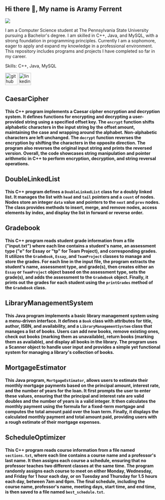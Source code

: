 
## Hi there 👋, My name is Aramy Ferrent
![](https://miro.medium.com/v2/resize:fit:3200/0*MPoz9YzJq7jMdbfh)

I am a Computer Science student at The Pennsylvania State University pursuing a Bachelor's degree. I am skilled in C++, Java, and MySQL, with a strong foundation in programming principles. Currently I am a sophomore, eager to apply and expand my knowledge in a professional environment. This repository includes programs and projects I have completed so far in my career.



Skills: C++, Java, MySQL



[<img src='https://cdn.jsdelivr.net/npm/simple-icons@3.0.1/icons/github.svg' alt='github' height='40'>](https://github.com/aramyf)  [<img src='https://cdn.jsdelivr.net/npm/simple-icons@3.0.1/icons/linkedin.svg' alt='linkedin' height='40'>](https://www.linkedin.com/in/aramy-ferrent-aa1953272?/)  


## CaesarCipher
#### This C++ program implements a Caesar cipher encryption and decryption system. It defines functions for encrypting and decrypting a user-provided string using a specified offset key. The `encrypt` function shifts alphabetic characters in the input string by the offset amount, maintaining the case and wrapping around the alphabet. Non-alphabetic characters are left unchanged. The `decrypt` function reverses the encryption by shifting the characters in the opposite direction. The program also reverses the original input string and prints the reversed version. Overall, the code showcases string manipulation and pointer arithmetic in C++ to perform encryption, decryption, and string reversal operations.

## DoubleLinkedList
#### This C++ program defines a `DoubleLinkedList` class for a doubly linked list. It manages the list with `head` and `tail` pointers and a `count` of nodes. Nodes store an integer `data` value and pointers to the `next` and `prev` nodes. The class provides methods to insert, merge, and remove nodes, access elements by index, and display the list in forward or reverse order.

## Gradebook
#### This C++ program reads student grade information from a file ("input.txt") where each line contains a student's name, an assessment type ("e" for Essay or "tp" for Team Project), and corresponding grades. It utilizes the `GradeBook`, `Essay`, and `TeamProject` classes to manage and store the grades. For each line in the input file, the program extracts the student's name, assessment type, and grade(s), then creates either an `Essay` or `TeamProject` object based on the assessment type, sets the grade(s), and adds the assessment to the `GradeBook` object. Finally, it prints out the grades for each student using the `printGrades` method of the `GradeBook` class.

## LibraryManagementSystem
#### This Java program implements a basic library management system using a menu-driven interface. It defines a `Book` class with attributes for title, author, ISBN, and availability, and a `LibraryManagementSystem` class that manages a list of books. Users can add new books, remove existing ones, check out books (marking them as unavailable), return books (marking them as available), and display all books in the library. The program uses a Scanner object to handle user input and provides a simple yet functional system for managing a library's collection of books.

## MortgageEstimator
#### This Java program, `MortgageEstimator`, allows users to estimate their monthly mortgage payments based on the principal amount, interest rate, and the number of years for the loan. It first prompts the user to enter these values, ensuring that the principal and interest rate are valid doubles and the number of years is a valid integer. It then calculates the monthly payment using the formula for a fixed-term mortgage and computes the total amount paid over the loan term. Finally, it displays the calculated monthly payment and total amount paid, providing users with a rough estimate of their mortgage expenses.

## ScheduleOptimizer
#### This C++ program reads course information from a file named `sections.txt`, where each line contains a course name and a professor's last name. It then assigns each course a schedule, ensuring that no professor teaches two different classes at the same time. The program randomly assigns each course to meet on either Monday, Wednesday, and Friday for 1 hour each day, or on Tuesday and Thursday for 1.5 hours each day, between 7am and 6pm. The final schedule, including the course name, professor's name, meeting days, start time, and end time, is then saved to a file named `best_schedule.txt`.
